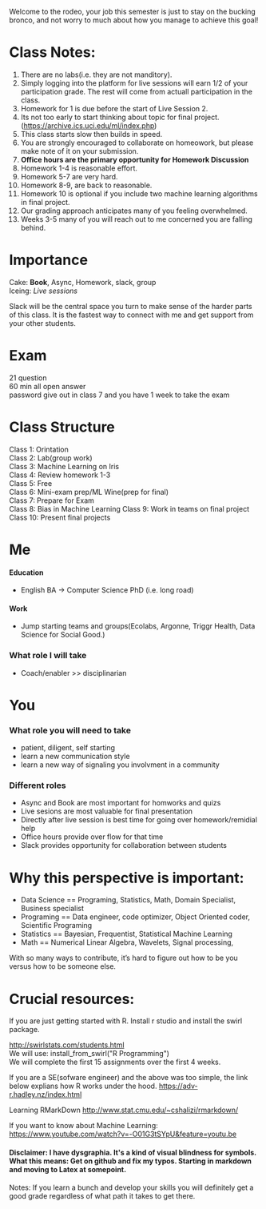 Welcome to the rodeo, your job this semester is just to stay on the bucking bronco, and not worry to much about how you manage to achieve this goal!


# Class Notes:
1. There are no labs(i.e. they are not manditory).
2. Simply logging into the platform for live sessions will earn 1/2 of your participation grade.  The rest will come from actuall participation in the class.
3. Homework for 1 is due before the start of Live Session 2. 
4. Its not too early to start thinking about topic for final project.(https://archive.ics.uci.edu/ml/index.php)
5. This class starts slow then builds in speed.  
6. You are strongly encouraged to collaborate on homeowork, but please make note of it on your submission.  
7. __Office hours are the primary opportunity for Homework Discussion__
8. Homework 1-4 is reasonable effort.
9. Homework 5-7 are very hard.
10. Homework 8-9, are back to reasonable.
11. Homework 10 is optional if you include two machine learning algorithms in final project.
12. Our grading approach anticipates many of you feeling overwhelmed.  
13. Weeks 3-5 many of you will reach out to me concerned you are falling behind.

# Importance  
Cake:  __Book__, Async, Homework, slack, group  
Iceing:  _Live sessions_  

Slack will be the central space you turn to make sense of the harder parts of this class.  It is the fastest way to connect with me and get support from your other students.  

# Exam
21 question  
60 min 
all open answer  
password give out in class 7 and you have 1 week to take the exam 

# Class Structure
Class 1: Orintation  
Class 2: Lab(group work)  
Class 3: Machine Learning on Iris  
Class 4: Review homework 1-3  
Class 5: Free  
Class 6: Mini-exam prep/ML Wine(prep for final)  
Class 7: Prepare for Exam  
Class 8: Bias in Machine Learning
Class 9: Work in teams on final project  
Class 10: Present final projects  


# Me
#### Education
  - English BA -> Computer Science PhD (i.e. long road)
#### Work
  - Jump starting teams and groups(Ecolabs, Argonne, Triggr Health, Data Science for Social Good.)
### What role I will take
  - Coach/enabler >> disciplinarian


# You
### What role you will need to take
  - patient, diligent, self starting
  - learn a new communication style
  - learn a new way of signaling you involvment in a community

### Different roles 
- Async and Book are most important for homworks and quizs
- Live sesions are most valuable for final presentation 
- Directly after live session is best time for going over homework/remidial help
- Office hours provide over flow for that time
- Slack provides opportunity for collaboration between students

# Why this perspective is important:
- Data Science == Programing, Statistics, Math,  Domain Specialist, Business specialist
- Programing == Data engineer, code optimizer, Object Oriented coder, Scientific Programing
- Statistics == Bayesian, Frequentist, Statistical Machine Learning
- Math == Numerical Linear Algebra, Wavelets, Signal processing, 


With so many ways to contribute, it’s hard to figure out how to be you versus how to be someone else.  


# Crucial resources:

If you are just getting started with R.  Install r studio and install the swirl package.  

http://swirlstats.com/students.html  
We will use:  install_from_swirl("R Programming")  
We will complete the first 15 assignments over the first 4 weeks.    


If you are a SE(sofware engineer) and the above was too simple,  the link below explians how R works under the hood. 
https://adv-r.hadley.nz/index.html

Learning RMarkDown
http://www.stat.cmu.edu/~cshalizi/rmarkdown/


If you want to know about Machine Learning:
https://www.youtube.com/watch?v=-O01G3tSYpU&feature=youtu.be


#### Disclaimer:  I have dysgraphia. It's a kind of visual blindness for symbols.  What this means: Get on github and fix my typos.  Starting in markdown and moving to Latex at somepoint.



Notes:
If you learn a bunch and develop your skills you will definitely get a good grade regardless of what path it takes to get there.
